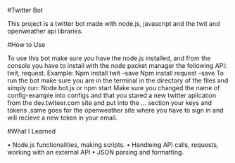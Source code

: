 #Twitter Bot

This project is a twitter bot made with node.js, javascript and the twit and openweather api libraries.

#How to Use

To use this bot make sure you have the node.js installed, and from the console you have to install with the node packet manager the following API: twit, request.
Example:
Npm install twit –save
Npm install request –save 
To run the bot make sure you are in the terminal in the directory of the files and simply run:
Node bot.js  or  npm start
Make sure you changed the name of config-example into configs and that you stared a new twitter aplication from the dev.twiteer.com site and put into the ... section your keys and tokens ,same goes for the openweather site where you have to sign in and will recieve a new token in your email.

#What I Learned

•	Node.js functionalities, making scripts.
•	Handleing API calls, requests, working with an external API
•	JSON parsing and formatting.

